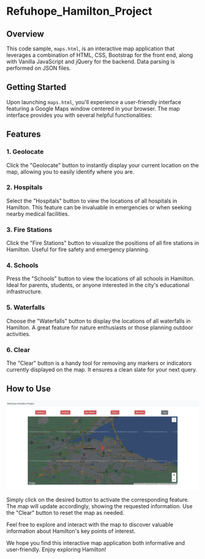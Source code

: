 # Refuhope_Hamilton_Project
## Overview

This code sample, `maps.html`, is an interactive map application that leverages a combination of HTML, CSS, Bootstrap for the front end, along with Vanilla JavaScript and jQuery for the backend. Data parsing is performed on JSON files.

## Getting Started

Upon launching `maps.html`, you'll experience a user-friendly interface featuring a Google Maps window centered in your browser. The map interface provides you with several helpful functionalities:

## Features

### 1. Geolocate

Click the "Geolocate" button to instantly display your current location on the map, allowing you to easily identify where you are.

### 2. Hospitals

Select the "Hospitals" button to view the locations of all hospitals in Hamilton. This feature can be invaluable in emergencies or when seeking nearby medical facilities.

### 3. Fire Stations

Click the "Fire Stations" button to visualize the positions of all fire stations in Hamilton. Useful for fire safety and emergency planning.

### 4. Schools

Press the "Schools" button to view the locations of all schools in Hamilton. Ideal for parents, students, or anyone interested in the city's educational infrastructure.

### 5. Waterfalls

Choose the "Waterfalls" button to display the locations of all waterfalls in Hamilton. A great feature for nature enthusiasts or those planning outdoor activities.

### 6. Clear

The "Clear" button is a handy tool for removing any markers or indicators currently displayed on the map. It ensures a clean slate for your next query.

## How to Use

![Picture of intro](/screenshots/maps_image.png)

Simply click on the desired button to activate the corresponding feature. The map will update accordingly, showing the requested information. Use the "Clear" button to reset the map as needed.

Feel free to explore and interact with the map to discover valuable information about Hamilton's key points of interest.

We hope you find this interactive map application both informative and user-friendly. Enjoy exploring Hamilton!
